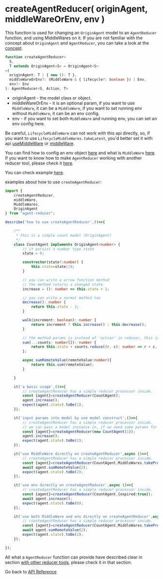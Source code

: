 # createAgentReducer( originAgent, middleWareOrEnv, env )

This function is used for changing an `OriginAgent` model to an `AgentReducer` function, and using MiddleWares on it. If you are not familiar with the concept about `OriginAgent` and `AgentReducer`, you can take a look at the [concept](https://github.com/filefoxper/agent-reducer/blob/master/documents/en/introduction/concept.md).

```typescript
function createAgentReducer<
  S,
  T extends OriginAgent<S> = OriginAgent<S>
>(
  originAgent: T | { new (): T },
  middleWareOrEnv?: (MiddleWare & { lifecycle?: boolean }) | Env,
  env?: Env
): AgentReducer<S, Action, T>
```

* originAgent - the model class or object.
* middleWareOrEnv - it is an optional param, if you want to use `MiddleWare`, it can be a `MiddleWare`, if you want to set running env without `MiddleWare`, it can be an env config.
* env - if you want to set both `MiddleWare` and running env, you can set an env config here.

Be careful, `LifecycleMiddleWare` can not work with this api directly, so, if you want to use `LifecycleMiddleWares.takeLatest`, you'd better set it with api [useMiddleWare](https://github.com/filefoxper/agent-reducer/blob/master/documents/en/api/use_middle_ware.md) or [middleWare](https://github.com/filefoxper/agent-reducer/blob/master/documents/en/api/middle_ware.md).

You can find how to config an env object [here](https://github.com/filefoxper/agent-reducer/blob/master/documents/en/guides/about_env.md) and what is `MiddleWare` [here](https://github.com/filefoxper/agent-reducer/blob/master/documents/en/guides/about_middle_ware.md). If you want to know how to make `AgentReducer` working with another reducer tool, please check it [here](https://github.com/filefoxper/agent-reducer/blob/master/documents/en/guides/with_other_reducer_tools.md).

You can check example [here](https://github.com/filefoxper/agent-reducer/blob/master/test/en/api/createAgentReducer.spec.ts).

examples about how to use `createAgentReducer`:
```typescript
import {
    createAgentReducer, 
    middleWare, 
    MiddleWares, 
    OriginAgent
} from "agent-reducer";

describe('how to use createAgentReducer',()=>{

    /**
     * this is a simple count model (OriginAgent)
     */
    class CountAgent implements OriginAgent<number> {
        // it persist a number type state
        state = 0;

        constructor(state?:number) {
            this.state=state||0;
        }

        // you can write a arrow function method
        // the method returns a changed state
        increase = (): number => this.state + 1;

        // you can write a normal method too
        decrease(): number {
            return this.state - 1;
        }

        walk(increment: boolean): number {
            return increment ? this.increase() : this.decrease();
        }

        // the method params is instead of 'action' in reducer, this is freedom in 'agent-reducer'
        sum(...counts: number[]): number {
            return this.state + counts.reduce((r, c): number => r + c, 0);
        };

        async sumRemoteValue(remoteValue:number){
            return this.sum(remoteValue);
        }

    }

    it('a basic usage',()=>{
        // createAgentReducer has a simple reducer processor inside.
        const {agent}=createAgentReducer(CountAgent);
        agent.increase();
        expect(agent.state).toBe(1);
    });

    it('input params into model by use model construct',()=>{
        // createAgentReducer has a simple reducer processor inside.
        // we can pass a model instance in, if we need some params for model.
        const {agent}=createAgentReducer(new CountAgent(1));
        agent.increase();
        expect(agent.state).toBe(2);
    });

    it('use MiddleWare directly on createAgentReducer',async ()=>{
        // createAgentReducer has a simple reducer processor inside.
        const {agent}=createAgentReducer(CountAgent,MiddleWares.takePromiseResolve());
        await agent.sumRemoteValue(2);
        expect(agent.state).toBe(2);
    });

    it('use env directly on createAgentReducer',async ()=>{
        // createAgentReducer has a simple reducer processor inside.
        const {agent}=createAgentReducer(CountAgent,{expired:true});
        await agent.increase();
        expect(agent.state).toBe(0);
    });

    it('use both MiddleWare and env directly on createAgentReducer',async ()=>{
        // createAgentReducer has a simple reducer processor inside.
        const {agent}=createAgentReducer(CountAgent,MiddleWares.takePromiseResolve(),{strict:false});
        await agent.sumRemoteValue(2);
        expect(agent.state).toBe(2);
    });

});
```
All what a `AgentReducer` function can provide have described clear in section [with other reducer tools](https://github.com/filefoxper/agent-reducer/blob/master/documents/en/guides/with_other_reducer_tools.md), please check it in that section. 

Go back to [API Reference](https://github.com/filefoxper/agent-reducer/blob/master/documents/en/api/index.md)